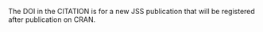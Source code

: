 The DOI in the CITATION is for a new JSS publication that will be registered after publication on CRAN.